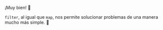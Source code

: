 ¡Muy bien! :tada:

`filter`, al igual que `map`, nos permite solucionar problemas de una manera mucho más simple. :raised_hands:
